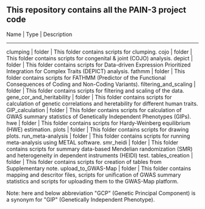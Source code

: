 This repository contains all the PAIN-3 project code
----------------------------------------------------------------------------------------------------------------------------------------------------------------------------------------------------
Name                           | Type   | Description
 - - - - - - - - - - - - - - - - - - - - - - - - - - - - - - - - - - - - - - - - - - - - - - - - - - - - - - - - - - - - - - - - - - - - - - - - - - - - - - - - - - - - - - - - - - - - - - - - - -
clumping                       | folder | This folder contains scripts for clumping.
cojo                           | folder | This folder contains scripts for congenital & joint (COJO) analysis.
depict                         | folder | This folder contains scripts for Data-driven Expression Prioritized Integration for Complex Traits (DEPICT) analysis.
fathmm                         | folder | This folder contains scripts for FATHMM (Predictor of the Functional Consequences of Coding and Non-Coding Variants).
filtering_and_scaling          | folder | This folder contains scripts for filtering and scaling of the data.
gene_cor_and_heritability      | folder | This folder contains scripts for calculation of genetic correlations and heretability for different human traits.
GIP_calculation                | folder | This folder contains scripts for calculation of GWAS summary statistics of Genetically Independent Phenotypes (GIPs).
hwe                            | folder | This folder contains scripts for Hardy-Weinberg equilibrium (HWE) estimation.
plots                          | folder | This folder contains scripts for drawing plots.
run_meta-analysis              | folder | This folder contains scripts for running meta-analysis using METAL software.
smr_heidi                      | folder | This folder contains scripts for summary data-based Mendelian randomization (SMR) and heterogeneity in dependent instruments (HEIDI) test.
tables_creation                | folder | This folder contains scripts for creation of tables from Supplementary note.
upload_to_GWAS-Map             | folder | This folder contains mapping and descritor files, scripts for unification of GWAS summary statistics and scripts for uploading them to the GWAS-Map platform.





Note: here and below abbreviation "GCP" (Genetic Principal Component) is a synonym for "GIP" (Genetically Independent Phenotype).

